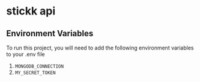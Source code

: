 # stickk api

## Environment Variables

To run this project, you will need to add the following environment variables to your .env file

1. `MONGODB_CONNECTION`
2. `MY_SECRET_TOKEN`